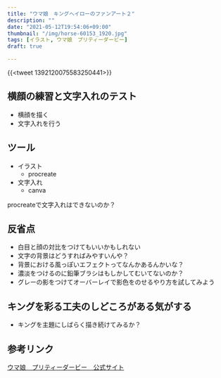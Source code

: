 ```yaml
---
title: "ウマ娘　キングヘイローのファンアート２"
description: ""
date: "2021-05-12T19:54:06+09:00"
thumbnail: "/img/horse-60153_1920.jpg"
tags: [イラスト, ウマ娘　プリティーダービー]
draft: true

---
```

{{<tweet 1392120075583250441>}}
## 横顔の練習と文字入れのテスト
- 横顔を描く
- 文字入れを行う

## ツール
- イラスト
  - procreate
- 文字入れ
  - canva

procreateで文字入れはできないのか？

## 反省点
- 白目と顔の対比をつけてもいいかもしれない
- 文字の背景はどうすればみやすいんや？
- 背景における風っぽいエフェクトってなんかあるんかいな？
- 濃淡をつけるのに鉛筆ブラシはもしかしてむいてないのか？
- グレーの影をつけてオーバーレイで影色をのせるやり方を試してみよう

## キングを彩る工夫のしどころがある気がする
- キングを主題にしばらく描き続けてみるか？

## 参考リンク
[ウマ娘　プリティーダービー　公式サイト](https://umamusume.jp)


